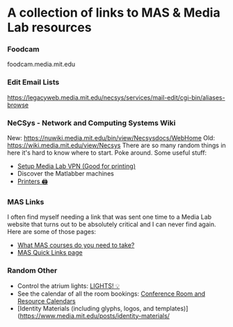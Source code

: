 # A collection of links to MAS & Media Lab resources 

### Foodcam
foodcam.media.mit.edu

### Edit Email Lists
https://legacyweb.media.mit.edu/necsys/services/mail-edit/cgi-bin/aliases-browse


### NeCSys - Network and Computing Systems Wiki
New: https://nuwiki.media.mit.edu/bin/view/Necsysdocs/WebHome
Old: https://wiki.media.mit.edu/view/Necsys
There are so many random things in here it's hard to know where to start. Poke around.
Some useful stuff:
* [Setup Media Lab VPN (Good for printing)](https://nuwiki.media.mit.edu/bin/view/Necsysdocs/HowToVPN)
* Discover the Matlabber machines
* [Printers 🖨️](https://nuwiki.media.mit.edu/bin/view/Main/LabPrinters)


### MAS Links
I often find myself needing a link that was sent one time to a Media Lab website that turns out to be absolutely critical and I can never find again. Here are some of those pages:
* [What MAS courses do you need to take?](https://www.media.mit.edu/posts/registration-information/)
* [MAS Quick Links page](https://www.media.mit.edu/posts/quick-links/)


### Random Other

* Control the atrium lights: [LIGHTS! 💡](http://lights.media.mit.edu/atrium/)
* See the calendar of all the room bookings: [Conference Room and Resource Calendars](https://roomrequest.media.mit.edu)
* [Identity Materials (including glyphs, logos, and templates)](https://www.media.mit.edu/posts/identity-materials/




